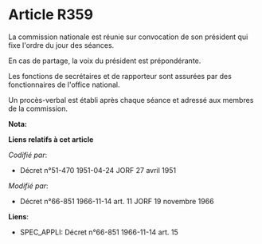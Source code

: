 # Article R359

La commission nationale est réunie sur convocation de son président qui fixe l'ordre du jour des séances.

En cas de partage, la voix du président est prépondérante.

Les fonctions de secrétaires et de rapporteur sont assurées par des fonctionnaires de l'office national.

Un procès-verbal est établi après chaque séance et adressé aux membres de la commission.

**Nota:**



**Liens relatifs à cet article**

_Codifié par_:

  - Décret n°51-470 1951-04-24 JORF 27 avril 1951

_Modifié par_:

  - Décret n°66-851 1966-11-14 art. 11 JORF 19 novembre 1966

**Liens**:

  - SPEC_APPLI: Décret n°66-851 1966-11-14 art. 15
